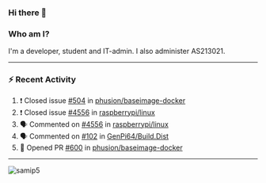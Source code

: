 ### Hi there 👋

### Who am I?
I'm a developer, student and IT-admin. I also administer AS213021.

---
### :zap: Recent Activity
<!--START_SECTION:activity-->
1. ❗️ Closed issue [#504](https://github.com/phusion/baseimage-docker/issues/504) in [phusion/baseimage-docker](https://github.com/phusion/baseimage-docker)
2. ❗️ Closed issue [#4556](https://github.com/raspberrypi/linux/issues/4556) in [raspberrypi/linux](https://github.com/raspberrypi/linux)
3. 🗣 Commented on [#4556](https://github.com/raspberrypi/linux/issues/4556) in [raspberrypi/linux](https://github.com/raspberrypi/linux)
4. 🗣 Commented on [#102](https://github.com/GenPi64/Build.Dist/issues/102) in [GenPi64/Build.Dist](https://github.com/GenPi64/Build.Dist)
5. 💪 Opened PR [#600](https://github.com/phusion/baseimage-docker/pull/600) in [phusion/baseimage-docker](https://github.com/phusion/baseimage-docker)
<!--END_SECTION:activity-->
---

<img align="center" src="https://github-readme-stats.vercel.app/api?username=samip5&show_icons=true" alt="samip5" />
